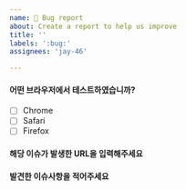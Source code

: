 ```yaml
---
name: 🐛 Bug report
about: Create a report to help us improve
title: ''
labels: ':bug:'
assignees: 'jay-46'

---
```


#### 어떤 브라우저에서 테스트하였습니까?
- [ ] Chrome
- [ ] Safari
- [ ] Firefox
<!-- 
- [X] Chrome
- [ ] Safari
- [ ] Firefox 
-->


#### 해당 이슈가 발생한 URL을 입력해주세요
<!-- 
ex) https://klaybay.io/games
-->


#### 발견한 이슈사항을 적어주세요
<!-- (이미 고쳐졌을 수 있습니다. On a Mac 이라면 Shift+Command+R로 새로 고침후에 재시도해도 동일한 현상이 발생하는지 확인해주세요.) -->

<!-- 재연을 위한 순서대로 결과까지 알려주시고, 기대하는 작동 결과를 알려주면 더 좋습니다.   -->

